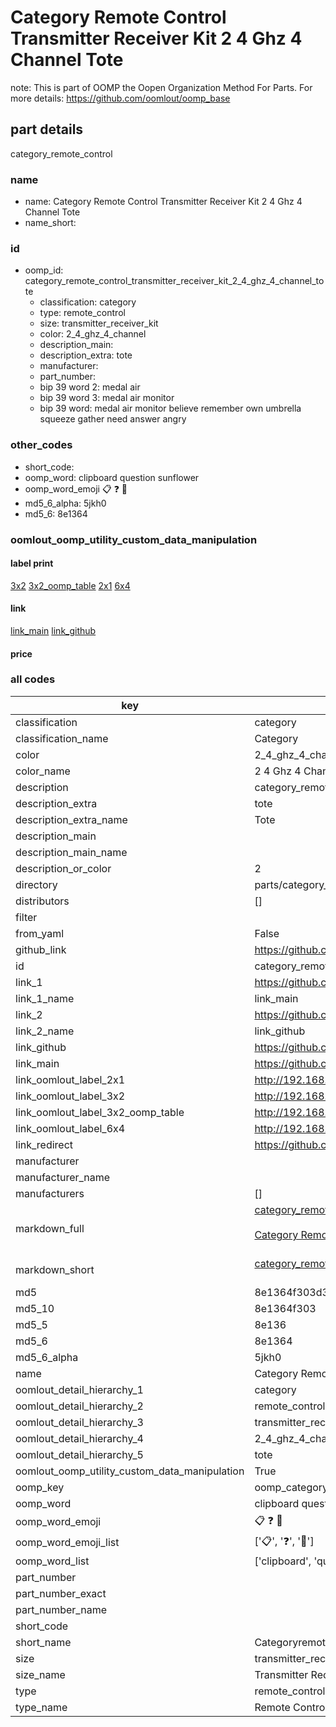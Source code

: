 # Category Remote Control Transmitter Receiver Kit 2 4 Ghz 4 Channel Tote  

note: This is part of OOMP the Oopen Organization Method For Parts. For more details: https://github.com/oomlout/oomp_base

##  part details
  



category_remote_control



### name
* name: Category Remote Control Transmitter Receiver Kit 2 4 Ghz 4 Channel Tote
* name_short: 
### id
* oomp_id: category_remote_control_transmitter_receiver_kit_2_4_ghz_4_channel_tote
  * classification: category
  * type: remote_control
  * size: transmitter_receiver_kit
  * color: 2_4_ghz_4_channel
  * description_main: 
  * description_extra: tote
  * manufacturer: 
  * part_number: 
  * bip 39 word 2: medal air
  * bip 39 word 3: medal air monitor
  * bip 39 word: medal air monitor believe remember own umbrella squeeze gather need answer angry

### other_codes
* short_code: 
* oomp_word: clipboard question sunflower
* oomp_word_emoji :clipboard: :question: :sunflower:
* md5_6_alpha: 5jkh0
* md5_6: 8e1364






### oomlout_oomp_utility_custom_data_manipulation
#### label print
[3x2](http://192.168.1.245:1112/?label=oomp%205jkh0)
[3x2_oomp_table](http://192.168.1.108:1112/?label=oomp%205jkh0)
[2x1](http://192.168.1.242:1112/?label=oomp%205jkh0)
[6x4](http://192.168.1.55:1112/?label=oomp%205jkh0)    

#### link

[link_main](https://github.com/oomlout/oomlout_oomp_version_1_messy/tree/main/parts/category_remote_control_transmitter_receiver_kit_2_4_ghz_4_channel_tote) [link_github](https://github.com/oomlout/oomlout_oomp_version_1_messy/tree/main/parts/category_remote_control_transmitter_receiver_kit_2_4_ghz_4_channel_tote)                             

#### price







### all codes 
| key | value |  
| --- | --- |  
| classification | category |  
| classification_name | Category |  
| color | 2_4_ghz_4_channel |  
| color_name | 2 4 Ghz 4 Channel |  
| description | category_remote_control |  
| description_extra | tote |  
| description_extra_name | Tote |  
| description_main |  |  
| description_main_name |  |  
| description_or_color | 2  |  
| directory | parts/category_remote_control_transmitter_receiver_kit_2_4_ghz_4_channel_tote |  
| distributors | [] |  
| filter |  |  
| from_yaml | False |  
| github_link | https://github.com/oomlout/oomlout_oomp_part_src/tree/main/parts/category_remote_control_transmitter_receiver_kit_2_4_ghz_4_channel_tote |  
| id | category_remote_control_transmitter_receiver_kit_2_4_ghz_4_channel_tote |  
| link_1 | https://github.com/oomlout/oomlout_oomp_version_1_messy/tree/main/parts/category_remote_control_transmitter_receiver_kit_2_4_ghz_4_channel_tote |  
| link_1_name | link_main |  
| link_2 | https://github.com/oomlout/oomlout_oomp_version_1_messy/tree/main/parts/category_remote_control_transmitter_receiver_kit_2_4_ghz_4_channel_tote |  
| link_2_name | link_github |  
| link_github | https://github.com/oomlout/oomlout_oomp_version_1_messy/tree/main/parts/category_remote_control_transmitter_receiver_kit_2_4_ghz_4_channel_tote |  
| link_main | https://github.com/oomlout/oomlout_oomp_version_1_messy/tree/main/parts/category_remote_control_transmitter_receiver_kit_2_4_ghz_4_channel_tote |  
| link_oomlout_label_2x1 | http://192.168.1.242:1112/?label=oomp%205jkh0 |  
| link_oomlout_label_3x2 | http://192.168.1.245:1112/?label=oomp%205jkh0 |  
| link_oomlout_label_3x2_oomp_table | http://192.168.1.108:1112/?label=oomp%205jkh0 |  
| link_oomlout_label_6x4 | http://192.168.1.55:1112/?label=oomp%205jkh0 |  
| link_redirect | https://github.com/oomlout/oomlout_oomp_version_1_messy/tree/main/parts/category_remote_control_transmitter_receiver_kit_2_4_ghz_4_channel_tote |  
| manufacturer |  |  
| manufacturer_name |  |  
| manufacturers | [] |  
| markdown_full | [category_remote_control_transmitter_receiver_kit_2_4_ghz_4_channel_tote](none)<br>[](none)<br>[Category Remote Control Transmitter Receiver Kit 2 4 Ghz 4 Channel Tote](none)<br><br> |  
| markdown_short | [category_remote_control_transmitter_receiver_kit_2_4_ghz_4_channel_tote](none)<br><br> |  
| md5 | 8e1364f303d39d86785ad14b1e015c52 |  
| md5_10 | 8e1364f303 |  
| md5_5 | 8e136 |  
| md5_6 | 8e1364 |  
| md5_6_alpha | 5jkh0 |  
| name | Category Remote Control Transmitter Receiver Kit 2 4 Ghz 4 Channel Tote |  
| oomlout_detail_hierarchy_1 | category |  
| oomlout_detail_hierarchy_2 | remote_control |  
| oomlout_detail_hierarchy_3 | transmitter_receiver_kit |  
| oomlout_detail_hierarchy_4 | 2_4_ghz_4_channel |  
| oomlout_detail_hierarchy_5 | tote |  
| oomlout_oomp_utility_custom_data_manipulation | True |  
| oomp_key | oomp_category_remote_control_transmitter_receiver_kit_2_4_ghz_4_channel_tote |  
| oomp_word | clipboard question sunflower |  
| oomp_word_emoji | :clipboard: :question: :sunflower: |  
| oomp_word_emoji_list | [':clipboard:', ':question:', ':sunflower:'] |  
| oomp_word_list | ['clipboard', 'question', 'sunflower'] |  
| part_number |  |  
| part_number_exact |  |  
| part_number_name |  |  
| short_code |  |  
| short_name | Categoryremotecontrol |  
| size | transmitter_receiver_kit |  
| size_name | Transmitter Receiver Kit |  
| type | remote_control |  
| type_name | Remote Control |  

